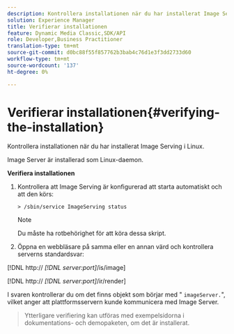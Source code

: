 ```yaml
---
description: Kontrollera installationen när du har installerat Image Serving i Linux.
solution: Experience Manager
title: Verifierar installationen
feature: Dynamic Media Classic,SDK/API
role: Developer,Business Practitioner
translation-type: tm+mt
source-git-commit: d0bc88f55f857762b3bab4c76d1e3f3dd2733d60
workflow-type: tm+mt
source-wordcount: '137'
ht-degree: 0%

---
```



# Verifierar installationen{#verifying-the-installation}

Kontrollera installationen när du har installerat Image Serving i Linux.

Image Server är installerad som Linux-daemon.

**Verifiera installationen**

1. Kontrollera att Image Serving är konfigurerad att starta automatiskt och att den körs:

   `> /sbin/service ImageServing status`

   >[!NOTE]
   >
   >Du måste ha rotbehörighet för att köra dessa skript.

1. Öppna en webbläsare på samma eller en annan värd och kontrollera serverns standardsvar:

[!DNL http:// *[!DNL server:port]*/is/image]

[!DNL http:// *[!DNL server:port]*/ir/render]

I svaren kontrollerar du om det finns objekt som börjar med &quot; `imageServer.`&quot;, vilket anger att plattformsservern kunde kommunicera med Image Server.
>Ytterligare verifiering kan utföras med exempelsidorna i dokumentations- och demopaketen, om det är installerat.

